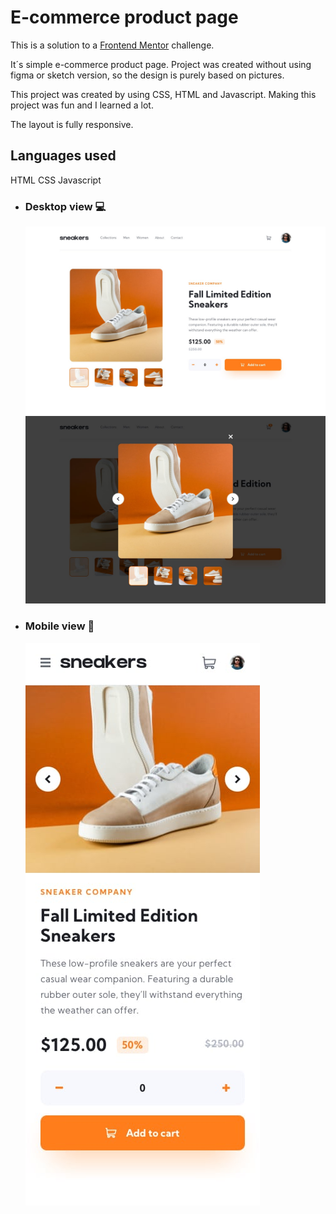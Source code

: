 # E-commerce product page

This is a solution to a [Frontend Mentor](https://frontendmentor.io/) challenge.

It´s simple e-commerce product page. Project was created without using figma or sketch version, so the design is purely based on pictures.

This project was created by using CSS, HTML and Javascript. Making this project was fun and I learned a lot.

The layout is fully responsive.

## Languages used
HTML
CSS
Javascript




- ### Desktop view 💻

  ![](./images/desktop-design.jpg)
  ![](./images/desktop-design-lightbox.jpg)

- ### Mobile view 📱
  ![](./images/mobile-design.jpg)
